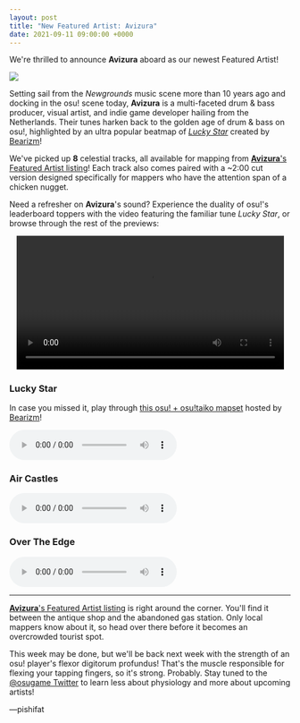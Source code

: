 ```yaml
---
layout: post
title: "New Featured Artist: Avizura"
date: 2021-09-11 09:00:00 +0000
---
```


We're thrilled to announce **Avizura** aboard as our newest Featured Artist!

![](https://assets.ppy.sh/artists/198/header.jpg)

Setting sail from the *Newgrounds* music scene more than 10 years ago and docking in the osu! scene today, **Avizura** is a multi-faceted drum & bass producer, visual artist, and indie game developer hailing from the Netherlands. Their tunes harken back to the golden age of drum & bass on osu!, highlighted by an ultra popular beatmap of [*Lucky Star*](https://osu.ppy.sh/beatmapsets/130546) created by [Bearizm](https://osu.ppy.sh/users/3495259)!

We've picked up **8** celestial tracks, all available for mapping from [**Avizura**'s Featured Artist listing](https://osu.ppy.sh/beatmaps/artists/198)! Each track also comes paired with a ~2:00 cut version designed specifically for mappers who have the attention span of a chicken nugget.

Need a refresher on **Avizura**'s sound? Experience the duality of osu!'s leaderboard toppers with the video featuring the familiar tune *Lucky Star*, or browse through the rest of the previews:

<div align="center">
    <video width="95%" controls>
        <source src="https://assets.ppy.sh/artists/198/release_showcase.mp4" type="video/mp4" preload="none">
    </video>
</div>

### Lucky Star

In case you missed it, play through [this osu! + osu!taiko mapset](https://osu.ppy.sh/beatmapsets/130546) hosted by [Bearizm](https://osu.ppy.sh/users/3495259)!

<audio controls>
    <source src="https://assets.ppy.sh/artists/198/Lucky%20Star%20EP/Avizura%20-%20Lucky%20Star.mp3" type="audio/mpeg">
</audio>

### Air Castles

<audio controls>
    <source src="https://assets.ppy.sh/artists/198/Air%20Castles/Avizura%20-%20Air%20Castles.mp3" type="audio/mpeg">
</audio>

### Over The Edge

<audio controls>
    <source src="https://assets.ppy.sh/artists/198/Crystal%20EP/Avizura%20-%20Over%20The%20Edge.mp3" type="audio/mpeg">
</audio>

---

[**Avizura**'s Featured Artist listing](https://osu.ppy.sh/beatmaps/artists/198) is right around the corner. You'll find it between the antique shop and the abandoned gas station. Only local mappers know about it, so head over there before it becomes an overcrowded tourist spot.

This week may be done, but we'll be back next week with the strength of an osu! player's flexor digitorum profundus! That's the muscle responsible for flexing your tapping fingers, so it's strong. Probably. Stay tuned to the [@osugame Twitter](https://twitter.com/osugame/) to learn less about physiology and more about upcoming artists!

—pishifat
